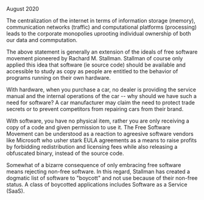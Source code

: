 
August 2020

The centralization of the internet in terms of information storage (memory), communication
networks (traffic) and computational platforms (processing) leads to the corporate
monopolies uprooting individual ownership of both our data and commputation. 

The above statement is generally an extension of the ideals of free software movement
pioneered by Rachard M. Stallman. Stallman of course only applied this idea that software
(ie source code) should be available and accessible to study as copy as people are entitled 
to the behavior of  programs running on their own hardware. 

With hardware, when you purchase a car, no dealer is providing the service manual and the
internal operations of the car -- why should we have such a need for software? A car
manufacturer may claim the need to protect trade secrets or to prevent competitors from
repairing cars from their brand. 

With software, you have no physical item, rather you are only receiving a copy of a code
and given permission to use it. The Free Software Movement can be understood as a reaction
to agreesive software vendors like Microsoft who usher stark EULA agreements as a means to
raise profits by forbidding redistribution and licensing fees while also releasing a
obfuscated binary, instead of the source code. 

Somewhat of a bizarre consequence of only embracing free software means rejecting non-free
software. In this regard, Stallman has created a dogmatic list of software to "boycott"
and not use because of their non-free status. A class of boycotted applications includes
Software as a Service (SaaS).

